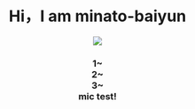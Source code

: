 <h1 align="center">Hi，I am minato-baiyun</h1>
<p align="center">
  <a href="https://skillicons.dev">
    <img src="https://skillicons.dev/icons?i=c,css,discord,github,nodejs,postman,py,sqlite,selenium,twitter,vscode" />
  </a>
</p>
<h3 align="center">
 1~ <br> 2~<br> 3~<br> mic test!
</h3>


<!---
alicezuber/alicezuber is a ✨ special ✨ repository because its `README.md` (this file) appears on your GitHub profile.
You can click the Preview link to take a look at your changes.
--->
